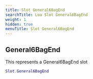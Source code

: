 ```yaml
---
title: Slot General6BagEnd
searchTitle: Lua Slot General6BagEnd
weight: 1
hidden: true
menuTitle: Slot General6BagEnd
---
```

## General6BagEnd

This represents a General6BagEnd slot
```lua
Slot.General6BagEnd
```